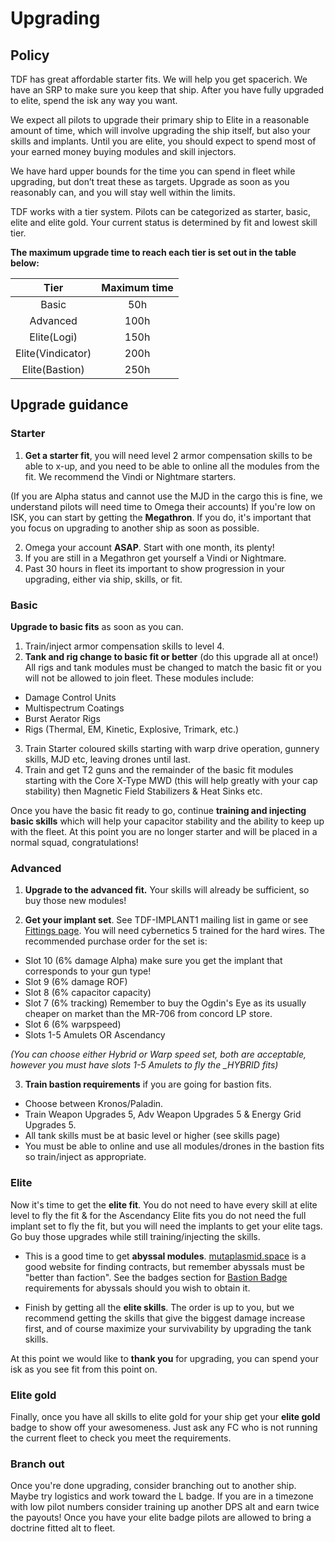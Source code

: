 # Upgrading

## Policy

TDF has great affordable starter fits. We will help you get spacerich. We have an SRP to make sure you keep that ship. After you have fully upgraded to elite, spend the isk any way you want.

We expect all pilots to upgrade their primary ship to Elite in a reasonable amount of time, which will involve upgrading the ship itself, but also your skills and implants. Until you are elite, you should expect to spend most of your earned money buying modules and skill injectors.

We have hard upper bounds for the time you can spend in fleet while upgrading, but don’t treat these as targets. Upgrade as soon as you reasonably can, and you will stay well within the limits.

TDF works with a tier system. Pilots can be categorized as starter, basic, elite and elite gold. Your current status is determined by fit and lowest skill tier.

**The maximum upgrade time to reach each tier is set out in the table below:**

|       Tier        | Maximum time |
| :---------------: | :----------: |
|       Basic       |     50h      |
|     Advanced      |     100h     |
|    Elite(Logi)    |     150h     |
| Elite(Vindicator) |     200h     |
|  Elite(Bastion)   |     250h     |

## Upgrade guidance

### Starter

1. **Get a starter fit**, you will need level 2 armor compensation skills to be able to x-up, and you need to be able to online all the modules from the fit. We recommend the Vindi or Nightmare starters.

(If you are Alpha status and cannot use the MJD in the cargo this is fine, we understand pilots will need time to Omega their accounts) If you're low on ISK, you can start by getting the **Megathron**. If you do, it's important that you focus on upgrading to another ship as soon as possible.

2. Omega your account **ASAP**. Start with one month, its plenty!
3. If you are still in a Megathron get yourself a Vindi or Nightmare.
4. Past 30 hours in fleet its important to show progression in your upgrading, either via ship, skills, or fit.

### Basic

**Upgrade to basic fits** as soon as you can.

1. Train/inject armor compensation skills to level 4.
2. **Tank and rig change to basic fit or better** (do this upgrade all at once!) All rigs and tank modules must be changed to match the basic fit or you will not be allowed to join fleet. These modules include:

- Damage Control Units
- Multispectrum Coatings
- Burst Aerator Rigs
- Rigs (Thermal, EM, Kinetic, Explosive, Trimark, etc.)

3. Train Starter coloured skills starting with warp drive operation, gunnery skills, MJD etc, leaving drones until last.
4. Train and get T2 guns and the remainder of the basic fit modules starting with the Core X-Type MWD (this will help greatly with your cap stability) then Magnetic Field Stabilizers & Heat Sinks etc.

Once you have the basic fit ready to go, continue **training and injecting basic skills** which will help your capacitor stability and the ability to keep up with the fleet. At this point you are no longer starter and will be placed in a normal squad, congratulations!

### Advanced

1. **Upgrade to the advanced fit.** Your skills will already be sufficient, so buy those new modules!

2. **Get your implant set**. See TDF-IMPLANT1 mailing list in game or see [Fittings page](https://t-d-f.one/fits). You will need cybernetics 5 trained for the hard wires. The recommended purchase order for the set is:

- Slot 10 (6% damage Alpha) make sure you get the implant that corresponds to your gun type!
- Slot 9 (6% damage ROF)
- Slot 8 (6% capacitor capacity)
- Slot 7 (6% tracking) Remember to buy the Ogdin's Eye as its usually cheaper on market than the MR-706 from concord LP store.
- Slot 6 (6% warpspeed)
- Slots 1-5 Amulets OR Ascendancy

_(You can choose either Hybrid or Warp speed set, both are acceptable, however you must have slots 1-5 Amulets to fly the \_HYBRID fits)_

3. **Train bastion requirements** if you are going for bastion fits.

- Choose between Kronos/Paladin.
- Train Weapon Upgrades 5, Adv Weapon Upgrades 5 & Energy Grid Upgrades 5.
- All tank skills must be at basic level or higher (see skills page)
- You must be able to online and use all modules/drones in the bastion fits so train/inject as appropriate.

### Elite

Now it's time to get the **elite fit**. You do not need to have every skill at elite level to fly the fit & for the Ascendancy Elite fits you do not need the full implant set to fly the fit, but you will need the implants to get your elite tags. Go buy those upgrades while still training/injecting the skills.

- This is a good time to get **abyssal modules**. [mutaplasmid.space](https://mutaplasmid.space/) is a good website for finding contracts, but remember abyssals must be "better than faction". See the badges section for [Bastion Badge](/guide/badges) requirements for abyssals should you wish to obtain it.

- Finish by getting all the **elite skills**. The order is up to you, but we recommend getting the skills that give the biggest damage increase first, and of course maximize your survivability by upgrading the tank skills.

At this point we would like to **thank you** for upgrading, you can spend your isk as you see fit from this point on.

### Elite gold

Finally, once you have all skills to elite gold for your ship get your **elite gold** badge to show off your awesomeness. Just ask any FC who is not running the current fleet to check you meet the requirements.

### Branch out

Once you're done upgrading, consider branching out to another ship. Maybe try logistics and work toward the L badge. If you are in a timezone with low pilot numbers consider training up another DPS alt and earn twice the payouts! Once you have your elite badge pilots are allowed to bring a doctrine fitted alt to fleet.
